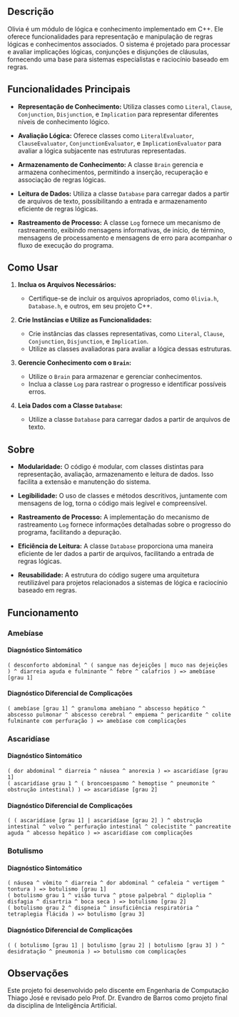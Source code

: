## Descrição

Olivia é um módulo de lógica e conhecimento implementado em C++. Ele oferece funcionalidades para representação e manipulação de regras lógicas e conhecimentos associados. O sistema é projetado para processar e avaliar implicações lógicas, conjunções e disjunções de cláusulas, fornecendo uma base para sistemas especialistas e raciocínio baseado em regras.

## Funcionalidades Principais

- **Representação de Conhecimento:** Utiliza classes como `Literal`, `Clause`, `Conjunction`, `Disjunction`, e `Implication` para representar diferentes níveis de conhecimento lógico.

- **Avaliação Lógica:** Oferece classes como `LiteralEvaluator`, `ClauseEvaluator`, `ConjunctionEvaluator`, e `ImplicationEvaluator` para avaliar a lógica subjacente nas estruturas representadas.

- **Armazenamento de Conhecimento:** A classe `Brain` gerencia e armazena conhecimentos, permitindo a inserção, recuperação e associação de regras lógicas.

- **Leitura de Dados:** Utiliza a classe `Database` para carregar dados a partir de arquivos de texto, possibilitando a entrada e armazenamento eficiente de regras lógicas.

- **Rastreamento de Processo:** A classe `Log` fornece um mecanismo de rastreamento, exibindo mensagens informativas, de início, de término, mensagens de processamento e mensagens de erro para acompanhar o fluxo de execução do programa.

## Como Usar

1. **Inclua os Arquivos Necessários:**
   - Certifique-se de incluir os arquivos apropriados, como `Olivia.h`, `Database.h`, e outros, em seu projeto C++.

2. **Crie Instâncias e Utilize as Funcionalidades:**
   - Crie instâncias das classes representativas, como `Literal`, `Clause`, `Conjunction`, `Disjunction`, e `Implication`.
   - Utilize as classes avaliadoras para avaliar a lógica dessas estruturas.

3. **Gerencie Conhecimento com o `Brain`:**
   - Utilize o `Brain` para armazenar e gerenciar conhecimentos.
   - Inclua a classe `Log` para rastrear o progresso e identificar possíveis erros.

4. **Leia Dados com a Classe `Database`:**
   - Utilize a classe `Database` para carregar dados a partir de arquivos de texto.

## Sobre

- **Modularidade:** O código é modular, com classes distintas para representação, avaliação, armazenamento e leitura de dados. Isso facilita a extensão e manutenção do sistema.

- **Legibilidade:** O uso de classes e métodos descritivos, juntamente com mensagens de log, torna o código mais legível e compreensível.

- **Rastreamento de Processo:** A implementação do mecanismo de rastreamento `Log` fornece informações detalhadas sobre o progresso do programa, facilitando a depuração.

- **Eficiência de Leitura:** A classe `Database` proporciona uma maneira eficiente de ler dados a partir de arquivos, facilitando a entrada de regras lógicas.

- **Reusabilidade:** A estrutura do código sugere uma arquitetura reutilizável para projetos relacionados a sistemas de lógica e raciocínio baseado em regras.

## Funcionamento

### Amebíase
#### Diagnóstico Sintomático
```plaintext
( desconforto abdominal ^ ( sangue nas dejeições | muco nas dejeições ) ^ diarreia aguda e fulminante ^ febre ^ calafrios ) => amebíase [grau 1]
```

#### Diagnóstico Diferencial de Complicações
```plaintext
( amebíase [grau 1] ^ granuloma amebiano ^ abscesso hepático ^ abscesso pulmonar ^ abscesso cerebral ^ empiema ^ pericardite ^ colite fulminante com perfuração ) => amebíase com complicações
```

### Ascaridíase
#### Diagnóstico Sintomático
```plaintext
( dor abdominal ^ diarreia ^ náusea ^ anorexia ) => ascaridíase [grau 1]
( ascaridíase grau 1 ^ ( broncoespasmo ^ hemoptise ^ pneumonite ^ obstrução intestinal) ) => ascaridíase [grau 2]
```

#### Diagnóstico Diferencial de Complicações
```plaintext
( ( ascaridíase [grau 1] | ascaridíase [grau 2] ) ^ obstrução intestinal ^ volvo ^ perfuração intestinal ^ colecistite ^ pancreatite aguda ^ abcesso hepático ) => ascaridíase com complicações
```

### Botulismo
#### Diagnóstico Sintomático
```plaintext
( náusea ^ vômito ^ diarreia ^ dor abdominal ^ cefaleia ^ vertigem ^ tontura ) => botulismo [grau 1]
( botulismo grau 1 ^ visão turva ^ ptose palpebral ^ diploplia ^ disfagia ^ disartria ^ boca seca ) => botulismo [grau 2]
( botulismo grau 2 ^ dispneia ^ insuficiência respiratória ^ tetraplegia flácida ) => botulismo [grau 3]
```

#### Diagnóstico Diferencial de Complicações
```plaintext
( ( botulismo [grau 1] | botulismo [grau 2] | botulismo [grau 3] ) ^ desidratação ^ pneumonia ) => botulismo com complicações
```

## Observações

Este projeto foi desenvolvido pelo discente em Engenharia de Computação Thiago José e revisado pelo Prof. Dr. Evandro de Barros como projeto final da disciplina de Inteligência Artificial.
